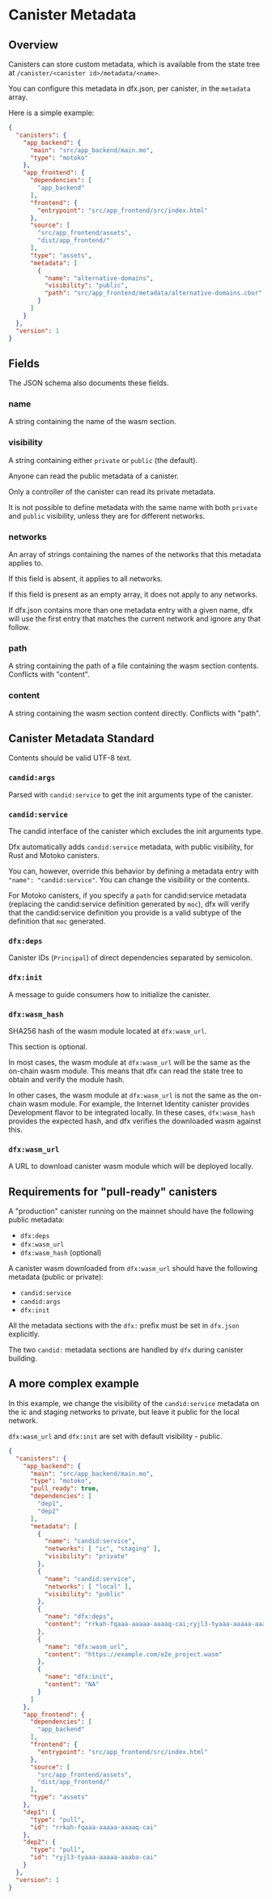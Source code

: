 # Canister Metadata

## Overview

Canisters can store custom metadata, which is available from the state tree at `/canister/<canister id>/metadata/<name>`.

You can configure this metadata in dfx.json, per canister, in the `metadata` array.

Here is a simple example:

```json
{
  "canisters": {
    "app_backend": {
      "main": "src/app_backend/main.mo",
      "type": "motoko"
    },
    "app_frontend": {
      "dependencies": [
        "app_backend"
      ],
      "frontend": {
        "entrypoint": "src/app_frontend/src/index.html"
      },
      "source": [
        "src/app_frontend/assets",
        "dist/app_frontend/"
      ],
      "type": "assets",
      "metadata": [
        {
          "name": "alternative-domains",
          "visibility": "public",
          "path": "src/app_frontend/metadata/alternative-domains.cbor"
        }
      ]
    }
  },
  "version": 1
}
```
## Fields

The JSON schema also documents these fields.

### name

A string containing the name of the wasm section.

### visibility

A string containing either `private` or `public` (the default).

Anyone can read the public metadata of a canister.

Only a controller of the canister can read its private metadata.

It is not possible to define metadata with the same name with both `private` and `public` visibility, unless they are for different networks.

### networks

An array of strings containing the names of the networks that this metadata applies to.

If this field is absent, it applies to all networks.

If this field is present as an empty array, it does not apply to any networks.

If dfx.json contains more than one metadata entry with a given name, dfx will use the first entry that matches the current network and ignore any that follow.

### path

A string containing the path of a file containing the wasm section contents. Conflicts with "content".

### content

A string containing the wasm section content directly. Conflicts with "path".




## Canister Metadata Standard

Contents should be valid UTF-8 text.

### `candid:args`

Parsed with `candid:service` to get the init arguments type of the canister.

### `candid:service`

The candid interface of the canister which excludes the init arguments type.

Dfx automatically adds `candid:service` metadata, with public visibility, for Rust and Motoko canisters.

You can, however, override this behavior by defining a metadata entry with `"name": "candid:service"`.  You can change the visibility or the contents.

For Motoko canisters, if you specify a `path` for candid:service metadata (replacing the candid:service definition generated by `moc`), dfx will verify that the candid:service definition you provide is a valid subtype of the definition that `moc` generated.

### `dfx:deps`

Canister IDs (`Principal`) of direct dependencies separated by semicolon.

### `dfx:init`

A message to guide consumers how to initialize the canister.

### `dfx:wasm_hash` 

SHA256 hash of the wasm module located at `dfx:wasm_url`.

This section is optional.

In most cases, the wasm module at `dfx:wasm_url` will be the same as the on-chain wasm module. This means that dfx can read the state tree to obtain and verify the module hash.

In other cases, the wasm module at `dfx:wasm_url` is not the same as the on-chain wasm module. For example, the Internet Identity canister provides Development flavor to be integrated locally. In these cases, `dfx:wasm_hash` provides the expected hash, and dfx verifies the downloaded wasm against this.

### `dfx:wasm_url`

A URL to download canister wasm module which will be deployed locally.

## Requirements for "pull-ready" canisters

A "production" canister running on the mainnet should have the following public metadata:

- `dfx:deps`
- `dfx:wasm_url`
- `dfx:wasm_hash` (optional)

A canister wasm downloaded from `dfx:wasm_url` should have the following metadata (public or private):

- `candid:service`
- `candid:args`
- `dfx:init`

All the metadata sections with the `dfx:` prefix must be set in `dfx.json` explicitly.

The two `candid:` metadata sections are handled by `dfx` during canister building.

## A more complex example

In this example, we change the visibility of the `candid:service` metadata on the ic and staging networks to private, but leave it public for the local network.

`dfx:wasm_url` and `dfx:init` are set with default visibility - public.

```json
{
  "canisters": {
    "app_backend": {
      "main": "src/app_backend/main.mo",
      "type": "motoko",
      "pull_ready": true,
      "dependencies": [
        "dep1",
        "dep2"
      ],
      "metadata": [
        {
          "name": "candid:service",
          "networks": [ "ic", "staging" ],
          "visibility": "private"
        },
        {
          "name": "candid:service",
          "networks": [ "local" ],
          "visibility": "public"
        },
        {
          "name": "dfx:deps",
          "content": "rrkah-fqaaa-aaaaa-aaaaq-cai;ryjl3-tyaaa-aaaaa-aaaba-cai;"
        },
        {
          "name": "dfx:wasm_url",
          "content": "https://example.com/e2e_project.wasm"
        },
        {
          "name": "dfx:init",
          "content": "NA"
        }
      ]
    },
    "app_frontend": {
      "dependencies": [
        "app_backend"
      ],
      "frontend": {
        "entrypoint": "src/app_frontend/src/index.html"
      },
      "source": [
        "src/app_frontend/assets",
        "dist/app_frontend/"
      ],
      "type": "assets"
    },
    "dep1": {
      "type": "pull",
      "id": "rrkah-fqaaa-aaaaa-aaaaq-cai"
    },
    "dep2": {
      "type": "pull",
      "id": "ryjl3-tyaaa-aaaaa-aaaba-cai"
    }
  },
  "version": 1
}
```
